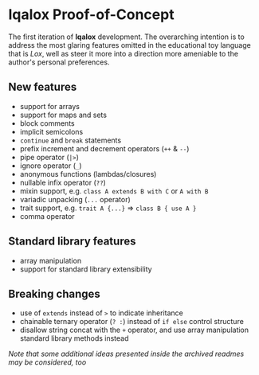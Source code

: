 # Iqalox Proof-of-Concept

The first iteration of **Iqalox** development. The overarching intention is to address
the most glaring features omitted in the educational toy language that is *Lox*, well
as steer it more into a direction more ameniable to the author's personal preferences.

## New features ##
- support for arrays
- support for maps and sets
- block comments
- implicit semicolons
- `continue` and `break` statements
- prefix increment and decrement operators (`++` & `--`)
- pipe operator (`|>`)
- ignore operator (`_`)
- anonymous functions (lambdas/closures)
- nullable infix operator (`??`)
- mixin support, e.g. `class A extends B with C` or `A with B`
- variadic unpacking (`...` operator)
- trait support, e.g. `trait A {...}` => `class B { use A }`
- comma operator

## Standard library features
- array manipulation
- support for standard library extensibility

## Breaking changes ##
- use of `extends` instead of `>` to indicate inheritance
- chainable ternary operator (`? :`) instead of `if else` control structure
- disallow string concat with the `+` operator, and use array manipulation standard library methods instead

_Note that some additional ideas presented inside the archived readmes may be considered, too_
